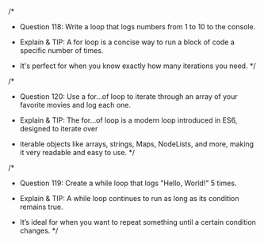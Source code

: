 /*
* Question 118: Write a loop that logs numbers from 1 to 10 to the console.

* Explain & TIP: A for loop is a concise way to run a block of code a specific number of times. 
* It's perfect for when you know exactly how many iterations you need.
*/

/*
* Question 120: Use a for...of loop to iterate through an array of your favorite movies and log each one.

* Explain & TIP: The for...of loop is a modern loop introduced in ES6, designed to iterate over 
* iterable objects like arrays, strings, Maps, NodeLists, and more, making it very readable and easy to use.
*/

/*
* Question 119: Create a while loop that logs "Hello, World!" 5 times.

* Explain & TIP: A while loop continues to run as long as its condition remains true. 
* It’s ideal for when you want to repeat something until a certain condition changes.
*/